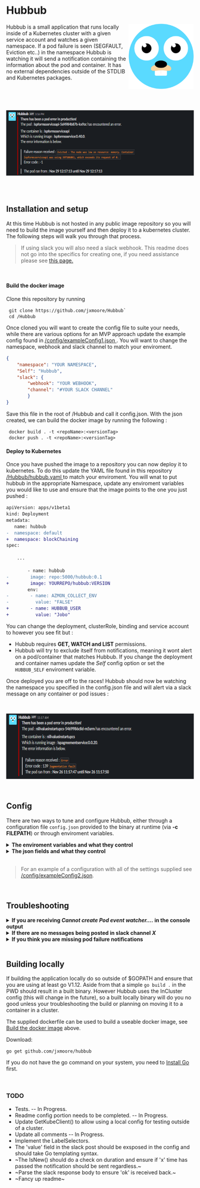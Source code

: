 # Hubbub 

<img src="images/Hubbub.png" align="right" title="Hubbub" width="175" height="175">

Hubbub is a small application that runs locally inside of a Kubernetes cluster with a given service account and watches a given namespace. If a pod failure is seen (SEGFAULT, Eviction etc..) in the namespace Hubbub is watching it will send a notification containing the information about the pod and container. It has no external dependencies outside of the STDLIB and Kubernetes packages.

<br>
<br>

<p align="center">
	<br>
  <img src="images/eviction.PNG" align="middle" title="Eviction" width="635" height="175"   >
</p>


<br><br>


## Installation and setup
At this time Hubbub is not hosted in any public image repository so you will need to build the image yourself and then deploy it to a kubernetes cluster. The following steps will walk you through that process.
> If using slack you will also need a slack webhook. This readme does not go into the specifics for creating one, if you need assistance please see <a href="https://api.slack.com/messaging/webhooks">this page.</a>

<br>

#### Build the docker image
Clone this repository by running 
```shell
 git clone https://github.com/jxmoore/Hubbub`
 cd /Hubbub
 ```
Once cloned you will want to create the config file to suite your needs, while there are various options for an MVP approach update the example config found in <a href="config/exampleConfig1.json"> /config/exampleConfig1.json </a>. You will want to change the namespace, webhook and slack channel to match your enviroment. 

```json
{
	"namespace": "YOUR NAMESPACE",
	"Self": "Hubbub",
	"slack": {
		"webhook": "YOUR WEBHOOK",
		"channel": "#YOUR SLACK CHANNEL"
		}
}
```
Save this file in the root of /Hubbub and call it config.json. With the json created, we can build the docker image by running the following :

```shell
 docker build . -t <repoName>:<versionTag>
 docker push . -t <repoName>:<versionTag>
```

#### Deploy to Kubernetes 
Once you have pushed the image to a repository you can now deploy it to kubernetes. To do this update the YAML file found in this repository <a href="hubbub.yaml"> /Hubbub/hubbub.yaml </a> to match your enviroment. You will wnat to put hubbub in the appropriate Namespace, update any enviroment variables you would like to use and ensure that the image points to the one you just pushed : 

```diff
apiVersion: apps/v1beta1
kind: Deployment
metadata:
   name: hubbub
-  namespace: default
+  namespace: blockChaining
spec:

    ...

        - name: hubbub
-        image: repo:5000/hubbub:0.1
+        image: YOURREPO/hubbub:VERSION
        env:
-        - name: AZMON_COLLECT_ENV
-          value: "FALSE"            
+        - name: HUBBUB_USER
+          value: "Jobo"        
```

You can change the deployment, clusterRole, binding and service account to however you see fit but : 
* Hubbub requires **GET, WATCH and LIST** permissions. 
* Hubbub will try to exclude itself from notifications, meaning it wont alert on a pod/container that matches Hubbub. If you change the deployment and container names update the *Self* config option or set the `HUBBUB_SELF` enviroment variable.

Once deployed you are off to the races! Hubbub should now be watching the namespace you specified in the config.json file and will alert via a slack message on any container or pod issues :

<br>

<p align="center">
  <img src="images/segfault.PNG" align="middle" title="Segfault" width="635" height="175"  >
</p>
<br>


## Config
There are two ways to tune and configure Hubbub, either through a configuration file `config.json` provided to the binary at runtime (via **-c FILEPATH**) or through enviroment variables. 
<details><summary><b>The enviroment variables and what they control</b></summary>
</details>
<details><summary><b>The json fields and what they control</b></summary>
</details>

<br>

>For an example of a configuration with all of the settings supplied see  <a href="config/exampleConfig2.json"> /config/exampleConfig2.json</a>.
<br>


## Troubleshooting
<details><summary><b>If you are receiving <i>Cannot create Pod event watcher....</i> in the console output</b></summary>
<ol>
  <li>Ensure the service account, role and rolebinding were created and reside within the correct namespace. </li>
  <li>Remember Hubbub requires <b>WATCH, GET and LIST</b> permissions.</li>
</ol>
</details>
<details><summary><b>If there are no messages being posted in slack channel <i>X</i></b></summary>
<ol>
  <li>Ensure your webhook is correct.</li>
  <li>Double check the channel if your supplying one in the config or env variables <i>channel</i> & <i>HUBBUB_CHANNEL</i> respectively.</li>
  <li>Check the console output. When Hubbub sends the notification if the response from slack is '<i>ok</i>' the console output should read '<i>Slack message sent...</i>', if the response body from slack does not match '<i>ok</i>' or there are errors the details will be written out as well.</li>
</ol>
</details>
<details><summary><b>If you think you are missing pod failure notifications</b></summary>
<ol>
  <li>Enable the Debug option in the config. This will print every change found on the channel to STDOUT.</li>
  <li>Check the config value for <i>TimeCheck</i> or env variable <i>HUBBUB_TIMECHECK</i> if one is supplied, this value represents a time in minutes and if too large could mean repetead or new failures are being deemed old.</li>
</ol>
</details>

<br>


## Building locally
If building the application locally do so outside of $GOPATH and ensure that you are using at least go V1.12. Aside from that a simple `go build .` in the PWD should result in a built binary. However Hubbub uses the InCluster config (this will change in the future), so a built locally binary will do you no good unless your troubleshooting the build or planning on moving it to a container in a cluster. 

The supplied dockerfile can be used to build a useable docker image, see <a href="#Build-the-docker-image"> Build the docker image</a> above.

Download:
```shell
go get github.com/jxmoore/hubbub
```
If you do not have the go command on your system, you need to [Install Go](http://golang.org/doc/install) first.

<br>

### TODO
- Tests. -- In Progress.
- Readme config portion needs to be completed. -- In Progress.
- Update GetKubeClient() to allow using a local config for testing outside of a cluster.
- Update all comments -- In Progress.
- Implement the LabelSelectors.
- The 'value' field in the slack post should be exsposed in the config and should take Go templating syntax.
- ~The IsNew() should do a check on duration and ensure if 'x' time has passed the notification should be sent regardless.~
- ~Parse the slack response body to ensure 'ok' is received back.~
- ~Fancy up readme~